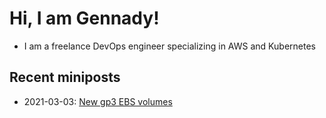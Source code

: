 # Hi, I am Gennady!

- I am a freelance DevOps engineer specializing in AWS and Kubernetes

## Recent miniposts

- 2021-03-03: [New gp3 EBS volumes](./miniposts/2021/2021-03-03/new-gp3-ebs-volumes.md)

